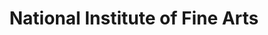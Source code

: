 ---
title: National Institute of Fine Arts
fulltitle: National Institute of Fine Arts
icon: 🏢
logo: /svg/crests/ministry-of-culture.svg
color: culture
series: organisation

fi: fi fi-min-culture fis
description: The National Institute of Fine Arts is the national visual arts museum and arts history organisation of Vekllei.

aliases:
- /national-institute-of-fine-arts/
---